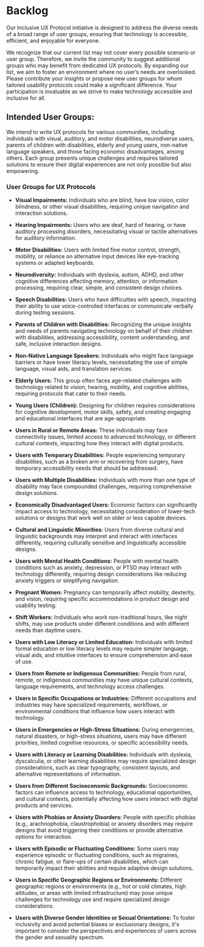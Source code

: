 
# Backlog 

Our Inclusive UX Protocol initiative is designed to address the diverse needs of a broad range of user groups, ensuring that technology is accessible, efficient, and enjoyable for everyone. 

We recognize that our current list may not cover every possible scenario or user group. Therefore, we invite the community to suggest additional groups who may benefit from dedicated UX protocols. By expanding our list, we aim to foster an environment where no user’s needs are overlooked. Please contribute your insights or propose new user groups for whom tailored usability protocols could make a significant difference. Your participation is invaluable as we strive to make technology accessible and inclusive for all.

## Intended User Groups:

We intend to write UX protocols for various communities, including individuals with visual, auditory, and motor disabilities, neurodiverse users, parents of children with disabilities, elderly and young users, non-native language speakers, and those facing economic disadvantages, among others. Each group presents unique challenges and requires tailored solutions to ensure their digital experiences are not only possible but also empowering.

### User Groups for UX Protocols

- **Visual Impairments:** Individuals who are blind, have low vision, color blindness, or other visual disabilities, requiring unique navigation and interaction solutions.

- **Hearing Impairments:** Users who are deaf, hard of hearing, or have auditory processing disorders, necessitating visual or tactile alternatives for auditory information.

- **Motor Disabilities:** Users with limited fine motor control, strength, mobility, or reliance on alternative input devices like eye-tracking systems or adapted keyboards.

- **Neurodiversity:** Individuals with dyslexia, autism, ADHD, and other cognitive differences affecting memory, attention, or information processing, requiring clear, simple, and consistent design choices.

- **Speech Disabilities:** Users who have difficulties with speech, impacting their ability to use voice-controlled interfaces or communicate verbally during testing sessions.

- **Parents of Children with Disabilities:** Recognizing the unique insights and needs of parents navigating technology on behalf of their children with disabilities, addressing accessibility, content understanding, and safe, inclusive interaction designs.

- **Non-Native Language Speakers:** Individuals who might face language barriers or have lower literacy levels, necessitating the use of simple language, visual aids, and translation services.

- **Elderly Users:** This group often faces age-related challenges with technology related to vision, hearing, mobility, and cognitive abilities, requiring protocols that cater to their needs.
- **Young Users (Children):** Designing for children requires considerations for cognitive development, motor skills, safety, and creating engaging and educational interfaces that are age-appropriate.

- **Users in Rural or Remote Areas:** These individuals may face connectivity issues, limited access to advanced technology, or different cultural contexts, impacting how they interact with digital products.

- **Users with Temporary Disabilities:** People experiencing temporary disabilities, such as a broken arm or recovering from surgery, have temporary accessibility needs that should be addressed.

- **Users with Multiple Disabilities:** Individuals with more than one type of disability may face compounded challenges, requiring comprehensive design solutions.

- **Economically Disadvantaged Users:** Economic factors can significantly impact access to technology, necessitating consideration of lower-tech solutions or designs that work well on older or less capable devices.

- **Cultural and Linguistic Minorities:** Users from diverse cultural and linguistic backgrounds may interpret and interact with interfaces differently, requiring culturally sensitive and linguistically accessible designs.

- **Users with Mental Health Conditions:** People with mental health conditions such as anxiety, depression, or PTSD may interact with technology differently, requiring design considerations like reducing anxiety triggers or simplifying navigation.

- **Pregnant Women:** Pregnancy can temporarily affect mobility, dexterity, and vision, requiring specific accommodations in product design and usability testing.

- **Shift Workers:** Individuals who work non-traditional hours, like night shifts, may use products under different conditions and with different needs than daytime users.

- **Users with Low Literacy or Limited Education:** Individuals with limited formal education or low literacy levels may require simpler language, visual aids, and intuitive interfaces to ensure comprehension and ease of use.

- **Users from Remote or Indigenous Communities:** People from rural, remote, or indigenous communities may have unique cultural contexts, language requirements, and technology access challenges.

- **Users in Specific Occupations or Industries:** Different occupations and industries may have specialized requirements, workflows, or environmental conditions that influence how users interact with technology.

- **Users in Emergencies or High-Stress Situations:** During emergencies, natural disasters, or high-stress situations, users may have different priorities, limited cognitive resources, or specific accessibility needs.

- **Users with Literacy or Learning Disabilities:** Individuals with dyslexia, dyscalculia, or other learning disabilities may require specialized design considerations, such as clear typography, consistent layouts, and alternative representations of information.

- **Users from Different Socioeconomic Backgrounds:** Socioeconomic factors can influence access to technology, educational opportunities, and cultural contexts, potentially affecting how users interact with digital products and services.

- **Users with Phobias or Anxiety Disorders:** People with specific phobias (e.g., arachnophobia, claustrophobia) or anxiety disorders may require designs that avoid triggering their conditions or provide alternative options for interaction.

- **Users with Episodic or Fluctuating Conditions:** Some users may experience episodic or fluctuating conditions, such as migraines, chronic fatigue, or flare-ups of certain disabilities, which can temporarily impact their abilities and require adaptive design solutions.

- **Users in Specific Geographic Regions or Environments:** Different geographic regions or environments (e.g., hot or cold climates, high altitudes, or areas with limited infrastructure) may pose unique challenges for technology use and require specialized design considerations.

- **Users with Diverse Gender Identities or Sexual Orientations:** To foster inclusivity and avoid potential biases or exclusionary designs, it's important to consider the perspectives and experiences of users across the gender and sexuality spectrum.